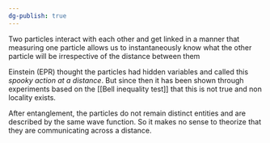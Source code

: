 ```yaml
---
dg-publish: true
---
```

Two particles interact with each other and get linked in a manner that measuring one particle allows us to instantaneously know what the other particle will be irrespective of the distance between them

Einstein (EPR) thought the particles had hidden variables and called this *spooky action at a distance*. But since then it has been shown through experiments based on the [[Bell inequality test]] that this is not true and non locality exists. 

After entanglement, the particles do not remain distinct entities and are described by the same wave function. So it makes no sense to theorize that they are communicating across a distance. 